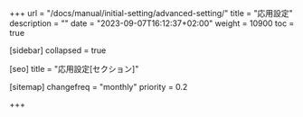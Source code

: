 +++
url = "/docs/manual/initial-setting/advanced-setting/"
title = "応用設定"
description = ""
date = "2023-09-07T16:12:37+02:00"
weight = 10900
toc = true

[sidebar]
collapsed = true

[seo]
title = "応用設定[セクション]"

[sitemap]
  changefreq = "monthly"
  priority = 0.2

+++
